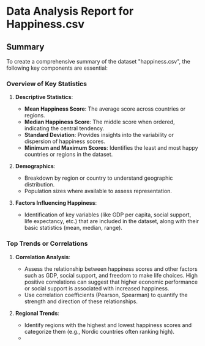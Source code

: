 # Data Analysis Report for Happiness.csv
## Summary
To create a comprehensive summary of the dataset "happiness.csv", the following key components are essential:

### Overview of Key Statistics

1. **Descriptive Statistics**:
   - **Mean Happiness Score**: The average score across countries or regions.
   - **Median Happiness Score**: The middle score when ordered, indicating the central tendency.
   - **Standard Deviation**: Provides insights into the variability or dispersion of happiness scores.
   - **Minimum and Maximum Scores**: Identifies the least and most happy countries or regions in the dataset.

2. **Demographics**:
   - Breakdown by region or country to understand geographic distribution.
   - Population sizes where available to assess representation.

3. **Factors Influencing Happiness**:
   - Identification of key variables (like GDP per capita, social support, life expectancy, etc.) that are included in the dataset, along with their basic statistics (mean, median, range).

### Top Trends or Correlations

1. **Correlation Analysis**:
   - Assess the relationship between happiness scores and other factors such as GDP, social support, and freedom to make life choices. High positive correlations can suggest that higher economic performance or social support is associated with increased happiness.
   - Use correlation coefficients (Pearson, Spearman) to quantify the strength and direction of these relationships.

2. **Regional Trends**:
   - Identify regions with the highest and lowest happiness scores and categorize them (e.g., Nordic countries often ranking high).
   -

